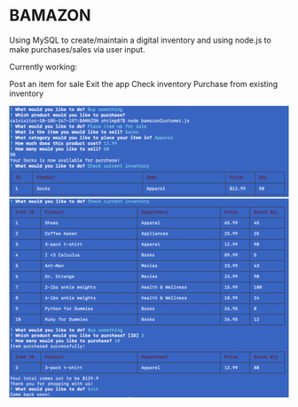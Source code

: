 # BAMAZON
Using MySQL to create/maintain a digital inventory and using node.js to make purchases/sales via user input.

Currently working:

Post an item for sale
Exit the app
Check inventory
Purchase from existing inventory

![terminal 1](images/sell.png)
![terminal 1](images/overview.png)